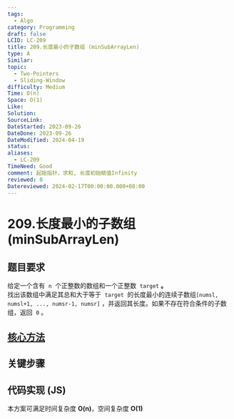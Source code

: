 ```yaml
---
tags:
  - Algo
category: Programming
draft: false
LCID: LC-209
title: 209.长度最小的子数组 (minSubArrayLen)
type: A
Similar: 
topic:
  - Two-Pointers
  - Sliding-Window
difficulty: Medium
Time: O(n)
Space: O(1)
Like: 
Solution: 
SourceLink: 
DateStarted: 2023-09-26
DateDone: 2023-09-26
DateModified: 2024-04-19
status: 
aliases:
  - LC-209
TimeNeed: Good
comment: 起始指针，求和, 长度初始赋值Infinity
reviewed: 8
Datereviewed: 2024-02-17T00:00:00.000+08:00
---
```


# 209.长度最小的子数组 (minSubArrayLen)

## 题目要求

给定一个含有  `n`  个正整数的数组和一个正整数  `target` **。**  
找出该数组中满足其总和大于等于  `target`  的长度最小的连续子数组`[numsl, numsl+1, ..., numsr-1, numsr]` ，并返回其长度。如果不存在符合条件的子数组，返回  `0` 。

## [核心方法](../../核心方法)
## 关键步骤

## 代码实现 (JS)

本方案可满足时间复杂度 **O(n)**，空间复杂度 **O(1)**

```js

```
